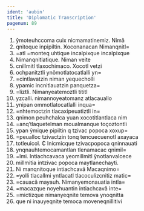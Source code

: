 ```yaml
---
ident: 'aubin'
title: 'Diplomatic Transcription'
pagenum: 89
---
```

1.	ỹmoteuhccoma cuix nicmamatinemiz. Nimã
2.	qnitoque inpipiltin. Ӿoconanacan Nimanqnitl=
3.	=atl =monteq uhtique incalpixque incalpixque
4.	Nimanqnitlatique. Niman veite
5.	cnillmitl tlaxochimaco. Xocotl vetzi
6.	ochpanitztli ynõmotlatocatlalli yn=
7.	=cintlavatzin niman yequecholli
8.	ypamic incnitlauatzin panquetza=
9.	=liztli. Nimanyeatemoztli tititl
10.	 yzcalli. nimannoyeatomanz atlacauallo
11.	 ynipan ommotlatocatlalli inqua=
12.	 =nhtemoctzin tlacaxipeuatiztli in=
13.	 qnimon peuhchalca yuan xocotitlantlaca nim
14.	 =anqʹtlaquetelman moualmanque toҫoztontli
15.	 ypan ỹmique pipiltin q tzivac popoca xoxup=
16.	 =peualloc tzivactzin tonq tencuecuenotl axayaca
17.	 totleuicol. ₵ Inicmicque tzivacpopoca qninnauati
18.	 ynqnauhtemocamantlan tlenamacac qnimil= 
19.	 =lmi. Intiachcavaca yeomillmitl ỹnotlanvalcece
20.	 millmitia intzivac popoca maytlanechayti.
21.	 Ni manqnitoque intiachcavã Macaqnimo=
22.	 =yolli tlacallmi yntlacatl tlacoculizcnitiz matic=
23.	 =cauacã mayauh. Nimanyemonauatia intla=
24.	 =macazque noyehuantin intiachcavã inte=
25.	 =mictizque nimanyeqnite temova ynoqnitta
26.	 que ni inauyeqnite temoca moveneqnillitivi

